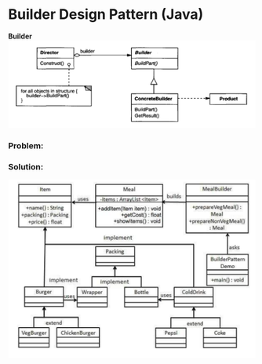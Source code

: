 # Builder Design Pattern (Java)
**Builder**
![](https://github.com/shamy1st/design-pattern-builder/blob/main/uml.png)
### Problem:

### Solution:
![](https://github.com/shamy1st/design-pattern-builder/blob/main/uml-solution.png)
